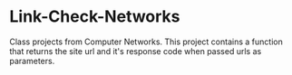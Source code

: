 # Link-Check-Networks
Class projects from Computer Networks. This project contains a function that returns the site url and it's response code when passed urls as parameters.
